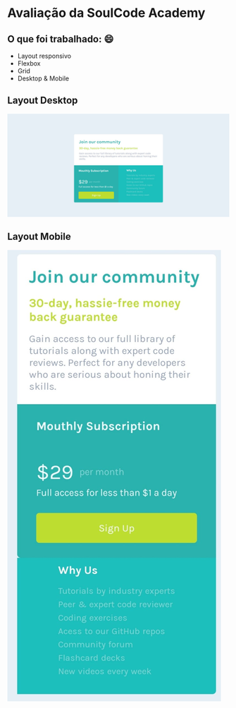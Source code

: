 # Avaliação da SoulCode Academy 

## O que foi trabalhado: :smile:
- Layout responsivo 
- Flexbox
- Grid
- Desktop & Mobile

## Layout Desktop
![Layout - Desktop](https://github.com/Raiannecaroline/html-css-avaliacao-flexbox-grid/blob/main/img/Desktop.png)


## Layout Mobile 
![Layout - Desktop](https://github.com/Raiannecaroline/html-css-avaliacao-flexbox-grid/blob/main/img/Mobile.png)
